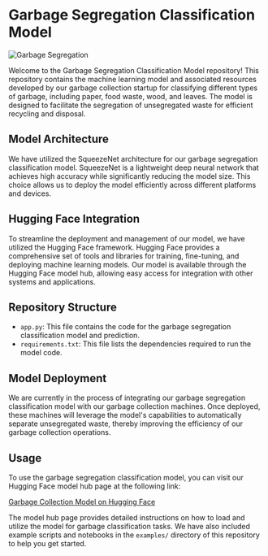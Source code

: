 # Garbage Segregation Classification Model

![Garbage Segregation](https://www.imgbly.com/ib/vHZgUDWafA.png)

Welcome to the Garbage Segregation Classification Model repository! This repository contains the machine learning model and associated resources developed by our garbage collection startup for classifying different types of garbage, including paper, food waste, wood, and leaves. The model is designed to facilitate the segregation of unsegregated waste for efficient recycling and disposal.

## Model Architecture

We have utilized the SqueezeNet architecture for our garbage segregation classification model. SqueezeNet is a lightweight deep neural network that achieves high accuracy while significantly reducing the model size. This choice allows us to deploy the model efficiently across different platforms and devices.

## Hugging Face Integration

To streamline the deployment and management of our model, we have utilized the Hugging Face framework. Hugging Face provides a comprehensive set of tools and libraries for training, fine-tuning, and deploying machine learning models. Our model is available through the Hugging Face model hub, allowing easy access for integration with other systems and applications.

## Repository Structure

- `app.py`: This file contains the code for the garbage segregation classification model and prediction.
- `requirements.txt`: This file lists the dependencies required to run the model code.

## Model Deployment

We are currently in the process of integrating our garbage segregation classification model with our garbage collection machines. Once deployed, these machines will leverage the model's capabilities to automatically separate unsegregated waste, thereby improving the efficiency of our garbage collection operations.

## Usage

To use the garbage segregation classification model, you can visit our Hugging Face model hub page at the following link:

[Garbage Collection Model on Hugging Face](https://huggingface.co/spaces/procodec/garbage_collection)

The model hub page provides detailed instructions on how to load and utilize the model for garbage classification tasks. We have also included example scripts and notebooks in the `examples/` directory of this repository to help you get started.

